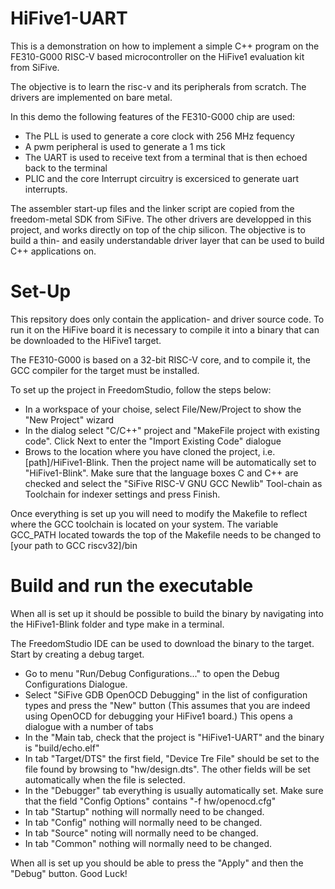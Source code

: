 # HiFive1-UART
This is a demonstration on how to implement a simple C++ program on the FE310-G000 RISC-V based microcontroller on the HiFive1 evaluation kit from SiFive.

The objective is to learn the risc-v and its peripherals from scratch. The drivers are implemented on bare metal.

In this demo the following features of the FE310-G000 chip are used:

- The PLL is used to generate a core clock with 256 MHz fequency
- A pwm peripheral is used to generate a 1 ms tick 
- The UART is used to receive text from a terminal that is then echoed back to the terminal
- PLIC and the core Interrupt circuitry is excersiced to generate uart interrupts.

The assembler start-up files and the linker script are copied from the freedom-metal SDK from SiFive. The other drivers are developped in this project, and works directly on top of the chip silicon. The objective is to build a thin- and easily understandable driver layer that can be used to build C++ applications on.

# Set-Up

This repsitory does only contain the application- and driver source code. To run it on the HiFive board it is necessary to compile it into a binary that can be downloaded to the HiFive1 target.

The FE310-G000 is based on a 32-bit RISC-V core, and to compile it, the GCC compiler for the target must be installed.

To set up the project in FreedomStudio, follow the steps below:
- In a workspace of your choise, select File/New/Project to show the "New Project" wizard
- In the dialog select "C/C++" project and "MakeFile project with existing code". Click Next to enter the "Import Existing Code" dialogue
- Brows to the location where you have cloned the project, i.e. [path]/HiFive1-Blink. Then the project name will be automatically set to "HiFive1-Blink". Make sure that the language boxes C and C++ are checked and select the "SiFive RISC-V GNU GCC Newlib" Tool-chain as Toolchain for indexer settings and press Finish.

Once everything is set up you will need to modify the Makefile to reflect where the GCC toolchain is located on your system.
The variable GCC_PATH located towards the top of the Makefile needs to be changed to [your path to GCC riscv32]/bin

# Build and run the executable

When all is set up it should be possible to build the binary by navigating into the HiFive1-Blink folder and type make in a terminal.

The FreedomStudio IDE can be used to download the binary to the target. Start by creating a debug target. 
- Go to menu "Run/Debug Configurations..." to open the Debug Configurations Dialogue.
- Select "SiFive GDB OpenOCD Debugging" in the list of configuration types and press the "New" button (This assumes that you are indeed using OpenOCD for debugging your HiFive1 board.) This opens a dialogue with a number of tabs 
- In the "Main tab, check that the project is "HiFive1-UART" and the binary is "build/echo.elf"
- In tab "Target/DTS" the first field, "Device Tre File" should be set to the file found by browsing to "hw/design.dts". The other fields will be set automatically when the file is selected.
- In the "Debugger" tab everything is usually automatically set. Make sure that the field "Config Options" contains "-f hw/openocd.cfg"
- In tab "Startup" nothing will normally need to be changed.
- In tab "Config" nothing will normally need to be changed.
- In tab "Source" noting will normally need to be changed.
- In tab "Common" nothing will normally need to be changed.

When all is set up you should be able to press the "Apply" and then the "Debug" button. Good Luck!

